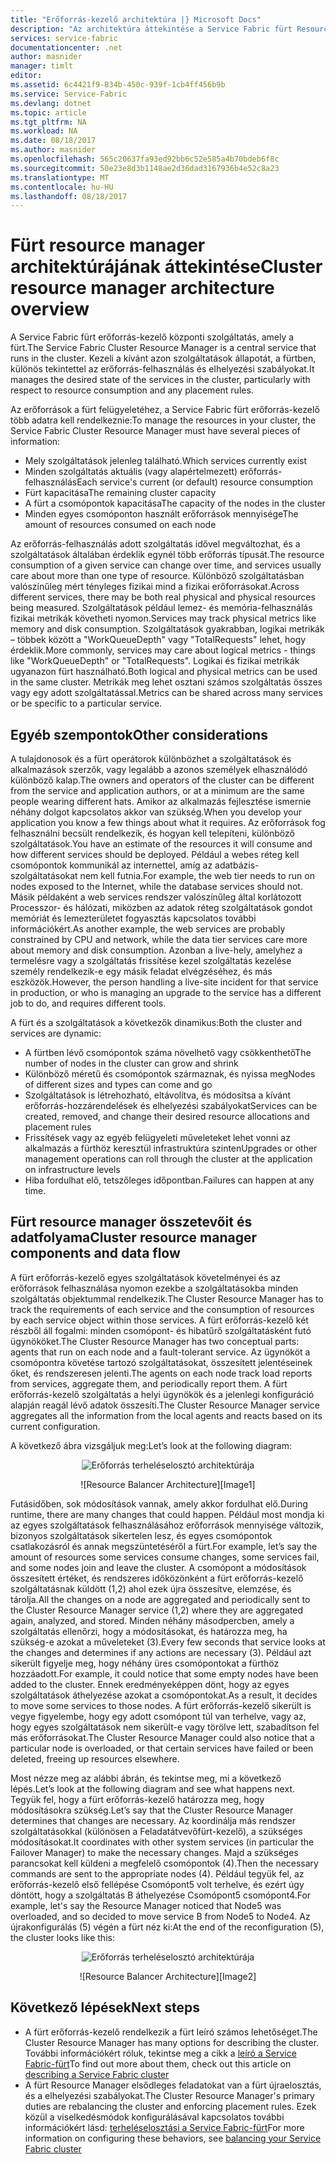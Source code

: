 ```yaml
---
title: "Erőforrás-kezelő architektúra |} Microsoft Docs"
description: "Az architektúra áttekintése a Service Fabric fürt Resource Manager."
services: service-fabric
documentationcenter: .net
author: masnider
manager: timlt
editor: 
ms.assetid: 6c4421f9-834b-450c-939f-1cb4ff456b9b
ms.service: Service-Fabric
ms.devlang: dotnet
ms.topic: article
ms.tgt_pltfrm: NA
ms.workload: NA
ms.date: 08/18/2017
ms.author: masnider
ms.openlocfilehash: 565c20637fa93ed92bb6c52e585a4b70bdeb6f8c
ms.sourcegitcommit: 50e23e8d3b1148ae2d36dad3167936b4e52c8a23
ms.translationtype: MT
ms.contentlocale: hu-HU
ms.lasthandoff: 08/18/2017
---
```

# <a name="cluster-resource-manager-architecture-overview"></a><span data-ttu-id="9aa1c-103">Fürt resource manager architektúrájának áttekintése</span><span class="sxs-lookup"><span data-stu-id="9aa1c-103">Cluster resource manager architecture overview</span></span>
<span data-ttu-id="9aa1c-104">A Service Fabric fürt erőforrás-kezelő központi szolgáltatás, amely a fürt.</span><span class="sxs-lookup"><span data-stu-id="9aa1c-104">The Service Fabric Cluster Resource Manager is a central service that runs in the cluster.</span></span> <span data-ttu-id="9aa1c-105">Kezeli a kívánt azon szolgáltatások állapotát, a fürtben, különös tekintettel az erőforrás-felhasználás és elhelyezési szabályokat.</span><span class="sxs-lookup"><span data-stu-id="9aa1c-105">It manages the desired state of the services in the cluster, particularly with respect to resource consumption and any placement rules.</span></span> 

<span data-ttu-id="9aa1c-106">Az erőforrások a fürt felügyeletéhez, a Service Fabric fürt erőforrás-kezelő több adatra kell rendelkeznie:</span><span class="sxs-lookup"><span data-stu-id="9aa1c-106">To manage the resources in your cluster, the Service Fabric Cluster Resource Manager must have several pieces of information:</span></span>

- <span data-ttu-id="9aa1c-107">Mely szolgáltatások jelenleg található.</span><span class="sxs-lookup"><span data-stu-id="9aa1c-107">Which services currently exist</span></span>
- <span data-ttu-id="9aa1c-108">Minden szolgáltatás aktuális (vagy alapértelmezett) erőforrás-felhasználás</span><span class="sxs-lookup"><span data-stu-id="9aa1c-108">Each service's current (or default) resource consumption</span></span> 
- <span data-ttu-id="9aa1c-109">Fürt kapacitása</span><span class="sxs-lookup"><span data-stu-id="9aa1c-109">The remaining cluster capacity</span></span> 
- <span data-ttu-id="9aa1c-110">A fürt a csomópontok kapacitása</span><span class="sxs-lookup"><span data-stu-id="9aa1c-110">The capacity of the nodes in the cluster</span></span> 
- <span data-ttu-id="9aa1c-111">Minden egyes csomóponton használt erőforrások mennyisége</span><span class="sxs-lookup"><span data-stu-id="9aa1c-111">The amount of resources consumed on each node</span></span>

<span data-ttu-id="9aa1c-112">Az erőforrás-felhasználás adott szolgáltatás idővel megváltozhat, és a szolgáltatások általában érdeklik egynél több erőforrás típusát.</span><span class="sxs-lookup"><span data-stu-id="9aa1c-112">The resource consumption of a given service can change over time, and services usually care about more than one type of resource.</span></span> <span data-ttu-id="9aa1c-113">Különböző szolgáltatásban valószínűleg mért tényleges fizikai mind a fizikai erőforrásokat.</span><span class="sxs-lookup"><span data-stu-id="9aa1c-113">Across different services, there may be both real physical and physical resources being measured.</span></span> <span data-ttu-id="9aa1c-114">Szolgáltatások például lemez- és memória-felhasználás fizikai metrikák követheti nyomon.</span><span class="sxs-lookup"><span data-stu-id="9aa1c-114">Services may track physical metrics like memory and disk consumption.</span></span> <span data-ttu-id="9aa1c-115">Szolgáltatások gyakrabban, logikai metrikák – többek között a "WorkQueueDepth" vagy "TotalRequests" lehet, hogy érdeklik.</span><span class="sxs-lookup"><span data-stu-id="9aa1c-115">More commonly, services may care about logical metrics - things like "WorkQueueDepth" or "TotalRequests".</span></span> <span data-ttu-id="9aa1c-116">Logikai és fizikai metrikák ugyanazon fürt használható.</span><span class="sxs-lookup"><span data-stu-id="9aa1c-116">Both logical and physical metrics can be used in the same cluster.</span></span> <span data-ttu-id="9aa1c-117">Metrikák meg lehet osztani számos szolgáltatás összes vagy egy adott szolgáltatással.</span><span class="sxs-lookup"><span data-stu-id="9aa1c-117">Metrics can be shared across many services or be specific to a particular service.</span></span>

## <a name="other-considerations"></a><span data-ttu-id="9aa1c-118">Egyéb szempontok</span><span class="sxs-lookup"><span data-stu-id="9aa1c-118">Other considerations</span></span>
<span data-ttu-id="9aa1c-119">A tulajdonosok és a fürt operátorok különbözhet a szolgáltatások és alkalmazások szerzők, vagy legalább a azonos személyek elhasználódó különböző kalap.</span><span class="sxs-lookup"><span data-stu-id="9aa1c-119">The owners and operators of the cluster can be different from the service and application authors, or at a minimum are the same people wearing different hats.</span></span> <span data-ttu-id="9aa1c-120">Amikor az alkalmazás fejlesztése ismernie néhány dolgot kapcsolatos akkor van szükség.</span><span class="sxs-lookup"><span data-stu-id="9aa1c-120">When you develop your application you know a few things about what it requires.</span></span> <span data-ttu-id="9aa1c-121">Az erőforrások fog felhasználni becsült rendelkezik, és hogyan kell telepíteni, különböző szolgáltatások.</span><span class="sxs-lookup"><span data-stu-id="9aa1c-121">You have an estimate of the resources it will consume and how different services should be deployed.</span></span> <span data-ttu-id="9aa1c-122">Például a webes réteg kell csomópontok kommunikál az internettel, amíg az adatbázis-szolgáltatásokat nem kell futnia.</span><span class="sxs-lookup"><span data-stu-id="9aa1c-122">For example, the web tier needs to run on nodes exposed to the Internet, while the database services should not.</span></span> <span data-ttu-id="9aa1c-123">Másik példaként a web services rendszer valószínűleg által korlátozott Processzor- és hálózati, miközben az adatok réteg szolgáltatások gondot memóriát és lemezterületet fogyasztás kapcsolatos további információkért.</span><span class="sxs-lookup"><span data-stu-id="9aa1c-123">As another example, the web services are probably constrained by CPU and network, while the data tier services care more about memory and disk consumption.</span></span> <span data-ttu-id="9aa1c-124">Azonban a live-hely, amelyhez a termelésre vagy a szolgáltatás frissítése kezel szolgáltatás kezelése személy rendelkezik-e egy másik feladat elvégzéséhez, és más eszközök.</span><span class="sxs-lookup"><span data-stu-id="9aa1c-124">However, the person handling a live-site incident for that service in production, or who is managing an upgrade to the service has a different job to do, and requires different tools.</span></span> 

<span data-ttu-id="9aa1c-125">A fürt és a szolgáltatások a következők dinamikus:</span><span class="sxs-lookup"><span data-stu-id="9aa1c-125">Both the cluster and services are dynamic:</span></span>

- <span data-ttu-id="9aa1c-126">A fürtben lévő csomópontok száma növelhető vagy csökkenthető</span><span class="sxs-lookup"><span data-stu-id="9aa1c-126">The number of nodes in the cluster can grow and shrink</span></span>
- <span data-ttu-id="9aa1c-127">Különböző méretű és csomópontok származnak, és nyissa meg</span><span class="sxs-lookup"><span data-stu-id="9aa1c-127">Nodes of different sizes and types can come and go</span></span>
- <span data-ttu-id="9aa1c-128">Szolgáltatások is létrehozható, eltávolítva, és módosítsa a kívánt erőforrás-hozzárendelések és elhelyezési szabályokat</span><span class="sxs-lookup"><span data-stu-id="9aa1c-128">Services can be created, removed, and change their desired resource allocations and placement rules</span></span>
- <span data-ttu-id="9aa1c-129">Frissítések vagy az egyéb felügyeleti műveleteket lehet vonni az alkalmazás a fürthöz keresztül infrastruktúra szinten</span><span class="sxs-lookup"><span data-stu-id="9aa1c-129">Upgrades or other management operations can roll through the cluster at the application on infrastructure levels</span></span>
- <span data-ttu-id="9aa1c-130">Hiba fordulhat elő, tetszőleges időpontban.</span><span class="sxs-lookup"><span data-stu-id="9aa1c-130">Failures can happen at any time.</span></span>

## <a name="cluster-resource-manager-components-and-data-flow"></a><span data-ttu-id="9aa1c-131">Fürt resource manager összetevőit és adatfolyama</span><span class="sxs-lookup"><span data-stu-id="9aa1c-131">Cluster resource manager components and data flow</span></span>
<span data-ttu-id="9aa1c-132">A fürt erőforrás-kezelő egyes szolgáltatások követelményei és az erőforrások felhasználása nyomon ezekbe a szolgáltatásokba minden szolgáltatás objektummal rendelkezik.</span><span class="sxs-lookup"><span data-stu-id="9aa1c-132">The Cluster Resource Manager has to track the requirements of each service and the consumption of resources by each service object within those services.</span></span> <span data-ttu-id="9aa1c-133">A fürt erőforrás-kezelő két részből áll fogalmi: minden csomópont- és hibatűrő szolgáltatásként futó ügynököket.</span><span class="sxs-lookup"><span data-stu-id="9aa1c-133">The Cluster Resource Manager has two conceptual parts: agents that run on each node and a fault-tolerant service.</span></span> <span data-ttu-id="9aa1c-134">Az ügynököt a csomópontra követése tartozó szolgáltatásokat, összesített jelentéseinek őket, és rendszeresen jelenti.</span><span class="sxs-lookup"><span data-stu-id="9aa1c-134">The agents on each node track load reports from services, aggregate them, and periodically report them.</span></span> <span data-ttu-id="9aa1c-135">A fürt erőforrás-kezelő szolgáltatás a helyi ügynökök és a jelenlegi konfiguráció alapján reagál lévő adatok összesíti.</span><span class="sxs-lookup"><span data-stu-id="9aa1c-135">The Cluster Resource Manager service aggregates all the information from the local agents and reacts based on its current configuration.</span></span>

<span data-ttu-id="9aa1c-136">A következő ábra vizsgáljuk meg:</span><span class="sxs-lookup"><span data-stu-id="9aa1c-136">Let’s look at the following diagram:</span></span>

<span data-ttu-id="9aa1c-137"><center>
![Erőforrás terheléselosztó architektúrája][Image1]
</center></span><span class="sxs-lookup"><span data-stu-id="9aa1c-137"><center>
![Resource Balancer Architecture][Image1]
</center></span></span>

<span data-ttu-id="9aa1c-138">Futásidőben, sok módosítások vannak, amely akkor fordulhat elő.</span><span class="sxs-lookup"><span data-stu-id="9aa1c-138">During runtime, there are many changes that could happen.</span></span> <span data-ttu-id="9aa1c-139">Például most mondja ki az egyes szolgáltatások felhasználásához erőforrások mennyisége változik, bizonyos szolgáltatások sikertelen lesz, és egyes csomópontok csatlakozásról és annak megszüntetéséről a fürt.</span><span class="sxs-lookup"><span data-stu-id="9aa1c-139">For example, let’s say the amount of resources some services consume changes, some services fail, and some nodes join and leave the cluster.</span></span> <span data-ttu-id="9aa1c-140">A csomópont a módosítások összesített értéket, és rendszeres időközönként a fürt erőforrás-kezelő szolgáltatásnak küldött (1,2) ahol ezek újra összesítve, elemzése, és tárolja.</span><span class="sxs-lookup"><span data-stu-id="9aa1c-140">All the changes on a node are aggregated and periodically sent to the Cluster Resource Manager service (1,2) where they are aggregated again, analyzed, and stored.</span></span> <span data-ttu-id="9aa1c-141">Minden néhány másodpercben, amely a szolgáltatás ellenőrzi, hogy a módosításokat, és határozza meg, ha szükség-e azokat a műveleteket (3).</span><span class="sxs-lookup"><span data-stu-id="9aa1c-141">Every few seconds that service looks at the changes and determines if any actions are necessary (3).</span></span> <span data-ttu-id="9aa1c-142">Például azt sikerült figyelje meg, hogy néhány üres csomópontokat a fürthöz hozzáadott.</span><span class="sxs-lookup"><span data-stu-id="9aa1c-142">For example, it could notice that some empty nodes have been added to the cluster.</span></span> <span data-ttu-id="9aa1c-143">Ennek eredményeképpen dönt, hogy az egyes szolgáltatások áthelyezése azokat a csomópontokat.</span><span class="sxs-lookup"><span data-stu-id="9aa1c-143">As a result, it decides to move some services to those nodes.</span></span> <span data-ttu-id="9aa1c-144">A fürt erőforrás-kezelő sikerült is vegye figyelembe, hogy egy adott csomópont túl van terhelve, vagy az, hogy egyes szolgáltatások nem sikerült-e vagy törölve lett, szabadítson fel más erőforrásokat.</span><span class="sxs-lookup"><span data-stu-id="9aa1c-144">The Cluster Resource Manager could also notice that a particular node is overloaded, or that certain services have failed or been deleted, freeing up resources elsewhere.</span></span>

<span data-ttu-id="9aa1c-145">Most nézze meg az alábbi ábrán, és tekintse meg, mi a következő lépés.</span><span class="sxs-lookup"><span data-stu-id="9aa1c-145">Let’s look at the following diagram and see what happens next.</span></span> <span data-ttu-id="9aa1c-146">Tegyük fel, hogy a fürt erőforrás-kezelő határozza meg, hogy módosításokra szükség.</span><span class="sxs-lookup"><span data-stu-id="9aa1c-146">Let’s say that the Cluster Resource Manager determines that changes are necessary.</span></span> <span data-ttu-id="9aa1c-147">Az koordinálja más rendszer szolgáltatásokkal (különösen a Feladatátvevőfürt-kezelő), a szükséges módosításokat.</span><span class="sxs-lookup"><span data-stu-id="9aa1c-147">It coordinates with other system services (in particular the Failover Manager) to make the necessary changes.</span></span> <span data-ttu-id="9aa1c-148">Majd a szükséges parancsokat kell küldeni a megfelelő csomópontok (4).</span><span class="sxs-lookup"><span data-stu-id="9aa1c-148">Then the necessary commands are sent to the appropriate nodes (4).</span></span> <span data-ttu-id="9aa1c-149">Például tegyük fel, az erőforrás-kezelő első fellépése Csomópont5 volt terhelve, és ezért úgy döntött, hogy a szolgáltatás B áthelyezése Csomópont5 csomópont4.</span><span class="sxs-lookup"><span data-stu-id="9aa1c-149">For example, let's say the Resource Manager noticed that Node5 was overloaded, and so decided to move service B from Node5 to Node4.</span></span> <span data-ttu-id="9aa1c-150">Az újrakonfigurálás (5) végén a fürt néz ki:</span><span class="sxs-lookup"><span data-stu-id="9aa1c-150">At the end of the reconfiguration (5), the cluster looks like this:</span></span>

<span data-ttu-id="9aa1c-151"><center>
![Erőforrás terheléselosztó architektúrája][Image2]
</center></span><span class="sxs-lookup"><span data-stu-id="9aa1c-151"><center>
![Resource Balancer Architecture][Image2]
</center></span></span>

## <a name="next-steps"></a><span data-ttu-id="9aa1c-152">Következő lépések</span><span class="sxs-lookup"><span data-stu-id="9aa1c-152">Next steps</span></span>
- <span data-ttu-id="9aa1c-153">A fürt erőforrás-kezelő rendelkezik a fürt leíró számos lehetőséget.</span><span class="sxs-lookup"><span data-stu-id="9aa1c-153">The Cluster Resource Manager has many options for describing the cluster.</span></span> <span data-ttu-id="9aa1c-154">További információkért róluk, tekintse meg a cikk a [leíró a Service Fabric-fürt](./service-fabric-cluster-resource-manager-cluster-description.md)</span><span class="sxs-lookup"><span data-stu-id="9aa1c-154">To find out more about them, check out this article on [describing a Service Fabric cluster](./service-fabric-cluster-resource-manager-cluster-description.md)</span></span>
- <span data-ttu-id="9aa1c-155">A fürt Resource Manager elsődleges feladatokat van a fürt újraelosztás, és a elhelyezési szabályokat.</span><span class="sxs-lookup"><span data-stu-id="9aa1c-155">The Cluster Resource Manager's primary duties are rebalancing the cluster and enforcing placement rules.</span></span> <span data-ttu-id="9aa1c-156">Ezek közül a viselkedésmódok konfigurálásával kapcsolatos további információkért lásd: [terheléselosztási a Service Fabric-fürt](./service-fabric-cluster-resource-manager-balancing.md)</span><span class="sxs-lookup"><span data-stu-id="9aa1c-156">For more information on configuring these behaviors, see [balancing your Service Fabric cluster](./service-fabric-cluster-resource-manager-balancing.md)</span></span>

[Image1]:./media/service-fabric-cluster-resource-manager-architecture/Service-Fabric-Resource-Manager-Architecture-Activity-1.png
[Image2]:./media/service-fabric-cluster-resource-manager-architecture/Service-Fabric-Resource-Manager-Architecture-Activity-2.png

